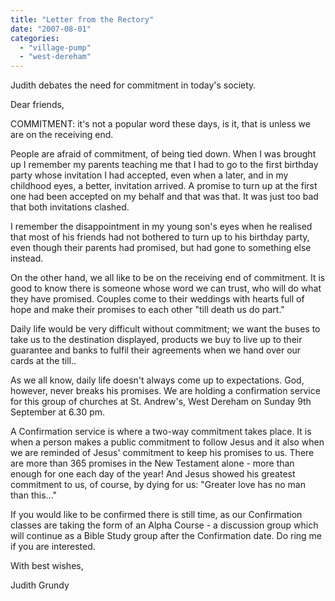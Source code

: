 ```yaml
---
title: "Letter from the Rectory"
date: "2007-08-01"
categories: 
  - "village-pump"
  - "west-dereham"
---
```


Judith debates the need for commitment in today's society.

Dear friends,

COMMITMENT: it's not a popular word these days, is it, that is unless we are on the receiving end.

People are afraid of commitment, of being tied down. When I was brought up I remember my parents teaching me that I had to go to the first birthday party whose invitation I had accepted, even when a later, and in my childhood eyes, a better, invitation arrived. A promise to turn up at the first one had been accepted on my behalf and that was that. It was just too bad that both invitations clashed.

I remember the disappointment in my young son's eyes when he realised that most of his friends had not bothered to turn up to his birthday party, even though their parents had promised, but had gone to something else instead.

On the other hand, we all like to be on the receiving end of commitment. It is good to know there is someone whose word we can trust, who will do what they have promised. Couples come to their weddings with hearts full of hope and make their promises to each other "till death us do part."

Daily life would be very difficult without commitment; we want the buses to take us to the destination displayed, products we buy to live up to their guarantee and banks to fulfil their agreements when we hand over our cards at the till..

As we all know, daily life doesn't always come up to expectations. God, however, never breaks his promises. We are holding a confirmation service for this group of churches at St. Andrew's, West Dereham on Sunday 9th September at 6.30 pm.

A Confirmation service is where a two-way commitment takes place. It is when a person makes a public commitment to follow Jesus and it also when we are reminded of Jesus' commitment to keep his promises to us. There are more than 365 promises in the New Testament alone - more than enough for one each day of the year! And Jesus showed his greatest commitment to us, of course, by dying for us: "Greater love has no man than this..."

If you would like to be confirmed there is still time, as our Confirmation classes are taking the form of an Alpha Course - a discussion group which will continue as a Bible Study group after the Confirmation date. Do ring me if you are interested.

With best wishes,

Judith Grundy
